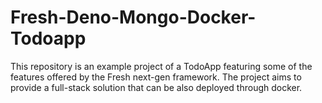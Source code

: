 # Fresh-Deno-Mongo-Docker-Todoapp
This repository is an example project of a TodoApp featuring some of the features offered by the Fresh next-gen framework. The project aims to provide a full-stack solution that can be also deployed through docker.
